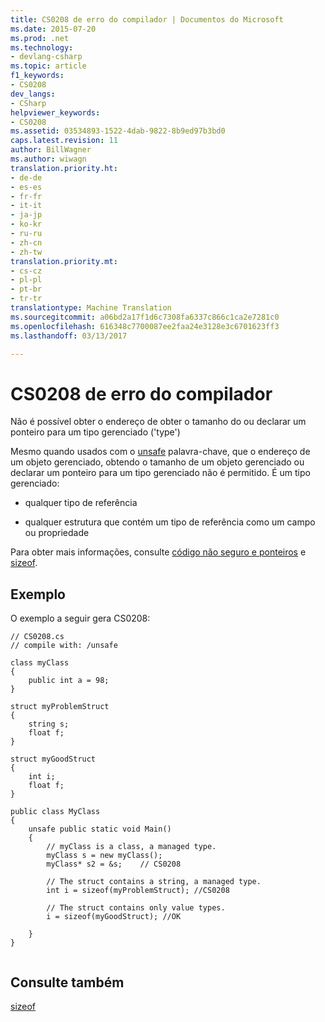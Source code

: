```yaml
---
title: CS0208 de erro do compilador | Documentos do Microsoft
ms.date: 2015-07-20
ms.prod: .net
ms.technology:
- devlang-csharp
ms.topic: article
f1_keywords:
- CS0208
dev_langs:
- CSharp
helpviewer_keywords:
- CS0208
ms.assetid: 03534893-1522-4dab-9822-8b9ed97b3bd0
caps.latest.revision: 11
author: BillWagner
ms.author: wiwagn
translation.priority.ht:
- de-de
- es-es
- fr-fr
- it-it
- ja-jp
- ko-kr
- ru-ru
- zh-cn
- zh-tw
translation.priority.mt:
- cs-cz
- pl-pl
- pt-br
- tr-tr
translationtype: Machine Translation
ms.sourcegitcommit: a06bd2a17f1d6c7308fa6337c866c1ca2e7281c0
ms.openlocfilehash: 616348c7700087ee2faa24e3128e3c6701623ff3
ms.lasthandoff: 03/13/2017

---
```

# <a name="compiler-error-cs0208"></a>CS0208 de erro do compilador
Não é possível obter o endereço de obter o tamanho do ou declarar um ponteiro para um tipo gerenciado ('type')  
  
 Mesmo quando usados com o [unsafe](../../csharp/language-reference/keywords/unsafe.md) palavra-chave, que o endereço de um objeto gerenciado, obtendo o tamanho de um objeto gerenciado ou declarar um ponteiro para um tipo gerenciado não é permitido. É um tipo gerenciado:  
  
-   qualquer tipo de referência  
  
-   qualquer estrutura que contém um tipo de referência como um campo ou propriedade  
  
 Para obter mais informações, consulte [código não seguro e ponteiros](../../csharp/programming-guide/unsafe-code-pointers/index.md) e [sizeof](../../csharp/language-reference/keywords/sizeof.md).  
  
## <a name="example"></a>Exemplo  
 O exemplo a seguir gera CS0208:  
  
```  
// CS0208.cs  
// compile with: /unsafe  
  
class myClass  
{  
    public int a = 98;  
}  
  
struct myProblemStruct  
{  
    string s;  
    float f;  
}  
  
struct myGoodStruct  
{  
    int i;  
    float f;  
}  
  
public class MyClass  
{  
    unsafe public static void Main()  
    {  
        // myClass is a class, a managed type.  
        myClass s = new myClass();    
        myClass* s2 = &s;    // CS0208  
  
        // The struct contains a string, a managed type.  
        int i = sizeof(myProblemStruct); //CS0208  
  
        // The struct contains only value types.  
        i = sizeof(myGoodStruct); //OK  
  
    }  
}  
  
```  
  
## <a name="see-also"></a>Consulte também  
 [sizeof](../../csharp/language-reference/keywords/sizeof.md)
